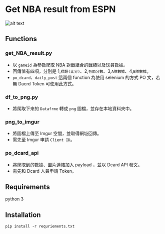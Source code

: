 # Get NBA result from ESPN
![alt text](https://miro.medium.com/max/1050/1*ypslG7x_vZF28O9X-l1ZVQ.jpeg)
## Functions
### get_NBA_result.py
* 以 `gameid` 為參數爬取 NBA 對戰組合的戰績以及球員數據。
* 回傳值有四項，分別是 1,`標題(比分)`、2,`各節分數`、3,`A隊數據`、4,`B隊數據`。
* `po_dcard`、`daily_post` 這兩個 function 為使用 selenium 的方式 PO 文，若無 Dacrd Token 可使用此方式。

### df_to_png.py
* 將爬取下來的 `Datafrme` 轉成 `png` 圖檔，並存在本地資料夾中。

### png_to_imgur
* 將圖檔上傳至 Imgur 空間，並取得網址回傳。
* 需先至 Imgur 申請 `Client ID`。

### po_dcard_api
* 將爬取到的數據、圖片連結加入 payload ，並以 Dcard API 發文。
* 需先和 Dcard 人員申請 Token。

## Requirements
python 3

## Installation
`pip install -r requriements.txt`

